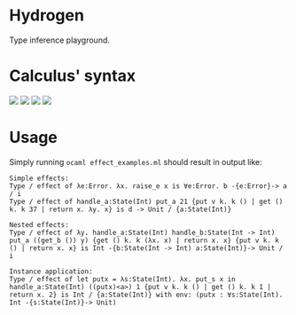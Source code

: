 # Hydrogen
Type inference playground.

# Calculus' syntax
<img src="https://render.githubusercontent.com/render/math?math=\text{var} \ni x,\dots">

<img src="https://render.githubusercontent.com/render/math?math=\text{tvar} \ni \alpha,\dots">

<img src="https://render.githubusercontent.com/render/math?math=\text{type} \ni \tau \Coloneqq \alpha \mid \text{Int} \mid \tau \rightarrow \tau">

<img src="https://render.githubusercontent.com/render/math?math=\text{expr} \ni e \Coloneqq x \mid n \mid \lambda x . e \mid \text{fun} f x . e \mid e \: e \mid \text{let} x = e \: \text{in} \: e">

# Usage
Simply running `ocaml effect_examples.ml` should result in output like:
```
Simple effects:
Type / effect of λe:Error. λx. raise_e x is ∀e:Error. b -{e:Error}-> a / i
Type / effect of handle_a:State(Int) put_a 21 {put v k. k () | get () k. k 37 | return x. λy. x} is d -> Unit / {a:State(Int)}

Nested effects:
Type / effect of λy. handle_a:State(Int) handle_b:State(Int -> Int) put_a ((get_b ()) y) {get () k. k (λx. x) | return x. x} {put v k. k () | return x. x} is Int -{b:State(Int -> Int) a:State(Int)}-> Unit / i

Instance application:
Type / effect of let putx = λs:State(Int). λx. put_s x in handle_a:State(Int) ((putx)<a>) 1 {put v k. k () | get () k. k 1 | return x. 2} is Int / {a:State(Int)} with env: (putx : ∀s:State(Int). Int -{s:State(Int)}-> Unit)
```
